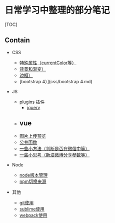 # 日常学习中整理的部分笔记

[TOC]

## Contain

* CSS
    + [特殊属性（currentColor等）](css/特殊属性(currentColor等).md)
    + [背景和渐变）](css/背景和渐变.md)
    + [边框）](css/边框.md)
    + [bootstrap 4）](css/bootstrap 4.md)

* JS
    + plugins 插件
        - [jquery](js/plugins/jquery.md)
    + vue
        - 
    + [图片上传预览](js/图片上传预览.md)
    + [公共函数](js/commonFunction.js)
    + [一些小方法（判断是否在微信中等）](js/methods.md)
    + [一些小思考（新浪微博分享参数等）](js/tips.md)

* Node
    + [node版本管理](node/node-版本管理.md)
    + [npm切换来源](node/npm-切换来源.md)

* 其他
    + [git使用](other/git使用.md)
    + [sublime使用](other/sublime-插件.md)
    + [webpack使用](other/webpack-配置.md)
    
  

  
